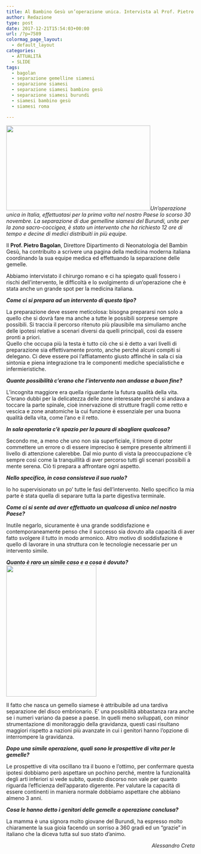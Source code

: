 ```yaml
---
title: Al Bambino Gesù un’operazione unica. Intervista al Prof. Pietro Bagolan
author: Redazione
type: post
date: 2017-12-21T15:54:03+00:00
url: /?p=7589
colormag_page_layout:
  - default_layout
categories:
  - ATTUALITÀ
  - SLIDE
tags:
  - bagolan
  - separazione gemelline siamesi
  - separazione siamesi
  - separazione siamesi bambino gesù
  - separazione siamesi burundi
  - siamesi bambino gesù
  - siamesi roma

---
```

_<img decoding="async" loading="lazy" class="alignnone wp-image-7591 alignleft" src="https://progressonline.it/wp-content/uploads/2017/12/554842999_1280x720-300x169.jpg" alt="" width="385" height="227" />Un’operazione unica in Italia, effettuatasi per la prima volta nel nostro Paese lo scorso 30 novembre. La separazione di due gemelline siamesi del Burundi, unite per la zona_ _sacro-coccigea, è stato un intervento che ha richiesto 12 ore di tempo e decine di medici distribuiti in più equipe._ 

Il **Prof. Pietro Bagolan**, Direttore Dipartimento di Neonatologia del Bambin Gesù, ha contribuito a scrivere una pagina della medicina moderna italiana coordinando la sua equipe medica ed effettuando la separazione delle gemelle.

Abbiamo intervistato il chirurgo romano e ci ha spiegato quali fossero i rischi dell’intervento, le difficoltà e lo svolgimento di un’operazione che è stata anche un grande spot per la medicina italiana.

**_Come ci si prepara ad un intervento di questo tipo?_**

La preparazione deve essere meticolosa: bisogna prepararsi non solo a quello che si dovrà fare ma anche a tutte le possibili sorprese sempre possibili. Si traccia il percorso ritenuto più plausibile ma simuliamo anche delle ipotesi relative a scenari diversi da quelli principali, così da essere pronti a priori.  
Quello che occupa più la testa è tutto ciò che si è detto a vari livelli di preparazione sia effettivamente pronto, anche perché alcuni compiti si delegano. Ci deve essere poi l’affiatamento giusto affinché in sala ci sia sintonia e piena integrazione tra le componenti mediche specialistiche e infermieristiche.

**_Quante possibilità c’erano che l’intervento non andasse a buon fine?_**

L’incognita maggiore era quella riguardante la futura qualità della vita. C’erano dubbi per la delicatezza delle zone interessate perché si andava a toccare la parte spinale, cioè innervazione di strutture fragili come retto e vescica e zone anatomiche la cui funzione è essenziale per una buona qualità della vita, come l’ano e il retto.

**_In sala operatoria c’è spazio per la paura di sbagliare qualcosa?_**

Secondo me, a meno che uno non sia superficiale, il timore di poter commettere un errore o di essere impreciso è sempre presente altrimenti il livello di attenzione calerebbe. Dal mio punto di vista la preoccupazione c’è sempre così come la tranquillità di aver percorso tutti gli scenari possibili a mente serena. Ciò ti prepara a affrontare ogni aspetto.

**_Nello specifico, in cosa consisteva il suo ruolo?_**

Io ho supervisionato un po’ tutte le fasi dell’intervento. Nello specifico la mia parte è stata quella di separare tutta la parte digestiva terminale.

<!--nextpage-->

**_Come ci si sente ad aver effettuato un qualcosa di unico nel nostro Paese?_**

Inutile negarlo, sicuramente è una grande soddisfazione e contemporaneamente penso che il successo sia dovuto alla capacità di aver fatto svolgere il tutto in modo armonico. Altro motivo di soddisfazione è quello di lavorare in una struttura con le tecnologie necessarie per un intervento simile.

**_Quanto è raro un simile caso e a cosa è dovuto?<img decoding="async" loading="lazy" class="alignnone wp-image-7590 alignright" src="https://progressonline.it/wp-content/uploads/2017/12/GEMELLINE-BURUNDI_Prof-BAGOLAN_3D-200x300.jpg" alt="" width="241" height="351" />_**

Il fatto che nasca un gemello siamese è attribuibile ad una tardiva separazione del disco embrionario. E’ una possibilità abbastanza rara anche se i numeri variano da paese a paese. In quelli meno sviluppati, con minor strumentazione di monitoraggio della gravidanza, questi casi risultano maggiori rispetto a nazioni più avanzate in cui i genitori hanno l’opzione di interrompere la gravidanza.

**_Dopo una simile operazione, quali sono le prospettive di vita per le gemelle?_** 

Le prospettive di vita oscillano tra il buono e l’ottimo, per confermare questa ipotesi dobbiamo però aspettare un pochino perché, mentre la funzionalità degli arti inferiori si vede subito, questo discorso non vale per quanto riguarda l’efficienza dell’apparato digerente. Per valutare la capacità di essere continenti in maniera normale dobbiamo aspettare che abbiano almeno 3 anni.

**_Cosa le hanno detto i genitori delle gemelle a operazione conclusa?_**

La mamma è una signora molto giovane del Burundi, ha espresso molto chiaramente la sua gioia facendo un sorriso a 360 gradi ed un “grazie” in italiano che la diceva tutta sul suo stato d’animo.

<p style="text-align: right;">
  <em>Alessandro Creta</em>
</p>